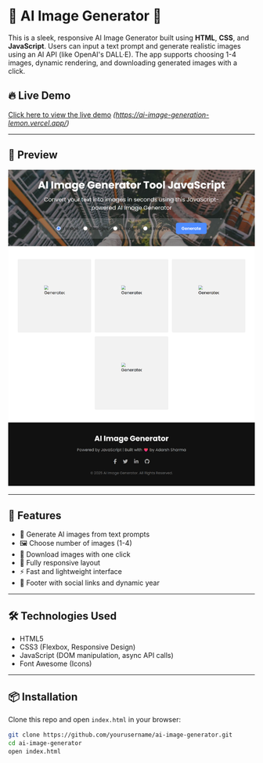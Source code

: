 # 🧠 AI Image Generator 🎨

This is a sleek, responsive AI Image Generator built using **HTML**, **CSS**, and **JavaScript**. Users can input a text prompt and generate realistic images using an AI API (like OpenAI's DALL·E). The app supports choosing 1-4 images, dynamic rendering, and downloading generated images with a click.

## 🔥 Live Demo

[Click here to view the live demo](#) *(https://ai-image-generation-lemon.vercel.app/)*

---

## 📸 Preview

![AI Image Generator Screenshot](./ScreenShot.png)

---

## 🚀 Features

- 🎨 Generate AI images from text prompts
- 🖼️ Choose number of images (1-4)
- 💾 Download images with one click
- 📱 Fully responsive layout
- ⚡ Fast and lightweight interface
- 🖤 Footer with social links and dynamic year

---

## 🛠️ Technologies Used

- HTML5
- CSS3 (Flexbox, Responsive Design)
- JavaScript (DOM manipulation, async API calls)
- Font Awesome (Icons)

---

## 📦 Installation

Clone this repo and open `index.html` in your browser:

```bash
git clone https://github.com/yourusername/ai-image-generator.git
cd ai-image-generator
open index.html
